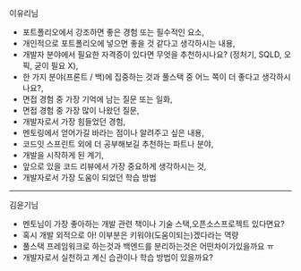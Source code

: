 이유리님
- 포트폴리오에서 강조하면 좋은 경험 또는 필수적인 요소,
- 개인적으로 포트폴리오에 넣으면 좋을 것 같다고 생각하시는 내용,
- 개발자 분야에서 필요한 자격증이 있다면 무엇을 추천하시나요? (정처기, SQLD, 오픽, 굳이 필요 X),
- 한 가지 분야(프론트 / 백)에 집중하는 것과 풀스택 중 어느 쪽이 더 좋다고 생각하시나요?,
- 면접 경험 중 가장 기억에 남는 질문 또는 일화,
- 면접 경험 중 가장 많이 나왔던 질문,
- 개발자로서 가장 힘들었던 경험,
- 멘토링에서 얻어가길 바라는 점이나 알려주고 싶은 내용,
- 코드잇 스프린트 외에 더 공부해보길 추천하는 파트나 분야,
- 개발을 시작하게 된 계기,
- 앞으로 있을 코드 리뷰에서 가장 중요하게 생각하시는 것,
- 개발자로서 가장 도움이 되었던 학습 방법

---
김윤기님
- 멘토님이 가장 좋아하는 개발 관련 책이나 기술 스택,오픈소스프로젝트 있다면요?
- 혹시 개발 외적으로 아! 이부분은 키워야(도움이되는)겠다라는 역량
- 풀스택 프레임워크로 하는것과 백엔드를 분리하는것은 어떤차이가있을까요 ㅠ
- 개발자로서 실천하고 계신 습관이나 학습 방법이 있을까요?